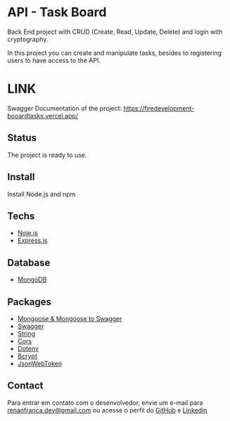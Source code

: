 # API - Task Board

Back End project with CRUD (Create, Read, Update, Delete) and login with cryptography.

In this project you can create and manipulate tasks, besides to registering users to have access to the API.

# LINK

Swagger Documentation of the project:
https://firedevelopment-booardtasks.vercel.app/

## Status

The project is ready to use.

## Install

Install Node.js and npm

    
## Techs

- [Noje.js](https://nodejs.org/en)
- [Express.js](https://expressjs.com/pt-br/)

## Database

- [MongoDB](https://www.mongodb.com/)
  
## Packages

- [Mongoose & Mongoose to Swagger](https://mongoosejs.com/)
- [Swagger](https://swagger.io/)
- [String](https://www.npmjs.com/package/string)
- [Cors](https://www.npmjs.com/package/cors)
- [Dotenv](https://www.npmjs.com/package/dotenv)
- [Bcrypt](https://www.npmjs.com/package/bcrypt)
- [JsonWebToken](https://www.npmjs.com/package/jsonwebtoken)


## Contact

Para entrar em contato com o desenvolvedor, envie um e-mail para renanfranca.dev@gmail.com ou acesse o perfil do [GitHub](https://github.com/RenanFrancaDev) e [Linkedin](https://www.linkedin.com/in/renan-franca/)